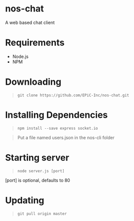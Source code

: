 # nos-chat
A web based chat client

# Requirements
* Node.js
* NPM

# Downloading
> `git clone https://github.com/EPiC-Inc/nos-chat.git`

# Installing Dependencies
> `npm install --save express socket.io`

> Put a file named users.json in the nos-cli folder

# Starting server
> `node server.js [port]`

[port] is optional, defaults to 80

# Updating
> `git pull origin master`
